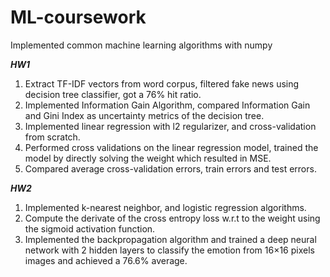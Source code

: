 # ML-coursework
Implemented common machine learning algorithms with numpy

***HW1***

1. Extract TF-IDF vectors from word corpus, filtered fake news using decision tree classifier, got a 76% hit ratio.
2. Implemented Information Gain Algorithm, compared Information Gain and Gini Index as uncertainty metrics of the decision tree.
3. Implemented linear regression with l2 regularizer, and cross-validation from scratch.
4. Performed cross validations on the linear regression model, trained the model by directly solving the weight which resulted in MSE.
5. Compared average cross-validation errors, train errors and test errors.

***HW2***

1. Implemented k-nearest neighbor, and logistic regression algorithms.
2. Compute the derivate of the cross entropy loss w.r.t to the weight using the sigmoid activation function.
3. Implemented the backpropagation algorithm and trained a deep neural network with 2 hidden layers to classify the emotion from 16×16 pixels images and achieved a 76.6% average.
